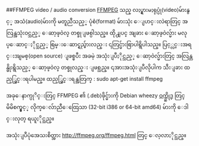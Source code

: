 ##FFMPEG video / audio conversion 
[FFMPEG](http://ffmpeg.org/) သည္ လႈပ္ရွားမႈရုပ္ပုံ(video)မ်ားနွင့္ အသံ(audio)မ်ားကို မတူညီသည့္ ပုံစံ(format) မ်ားသုံး ေျပာင္းလဲရာတြင္ အလြန္အသုံးဝင္သည့္ ေဆာ့ဖ္ဝဲလ္ တစ္ခုျဖစ္ပါသည္။ ထို႕ျပင္ အျခား ေဆာ့ဖ္ဝဲလ္မ်ား မလုပ္ေဆာင္ႏိုင္သည့္ စြမ္းေဆာင္ရည္မ်ားလည္း ၎တြင္မ်ားစြာပါရွိပါသည္။ ပြင့္လင္းအရင္းအျမစ္(open source) ျဖစ္ၿပီး အခမဲ့ အသုံးျပဳႏိုင္သည့္ ေဆာ့ဝဲလ္မ်ားတြင္ အလြန္တန္ဖိုးရွိသည့္ ေဆာ့ဖ္ဝဲလ္ တစ္ခုလည္း ျဖစ္သည္။ ၎အားအသုံးျပဳလိုပါက သီးျခား ထည့္သြင္းရပါမည္။ ထည့္သြင္းရန္အတြက္ :
    sudo apt-get install ffmpeg


  အခုေနာက္ပုိင္းတြင္  FFMPEG ၏ (.deb)ဖိုင္မ်ားကို Debian wheezy [ဝက္ဘ္ဆိုဒ္](https://packages.debian.org/wheezy/ffmpeg) တြင္ မိမိစက္နွင့္ လိုက္ေလ်ာညီေထြေသာ  (32-bit i386 or 64-bit amd64) မ်ားကို ေဒါင္းလုတ္ ရယူႏိုင္သည္။

အသုံးျပဳပုံအေသးစိတ္အား http://ffmpeg.org/ffmpeg.html တြင္ ေလ့လာႏိုင္သည္။
